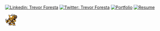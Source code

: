 [![Linkedin: Trevor Foresta](https://img.shields.io/badge/-LinkedIn-blue?style=flat-square&logo=Linkedin&logoColor=white&link=https://www.linkedin.com/in/trevor-foresta/)](https://www.linkedin.com/in/trevor-foresta/)
[![Twitter: Trevor Foresta](https://img.shields.io/badge/-Twitter-black?style=flat-square&logo=X&logoColor=white&link=https://twitter.com/trevforesta)](https://twitter.com/trevforesta)
[![Portfolio](https://img.shields.io/badge/Portfolio_Website-12b844?style=flat-square&logo=GitHub&link=https://trevforesta.github.io)](https://trevforesta.github.io/)
[![Resume](https://img.shields.io/badge/Resume-2024-2e0073?style=flat&logo=Files&logoColor=ffffff)](https://trevforesta.github.io/documents/Foresta_NC.pdf)

<img height="40" src="images/alakazam.gif">

